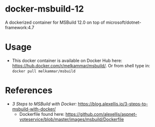 # docker-msbuild-12
A dockerized container for MSBuild 12.0 on top of microsoft/dotnet-framework:4.7

# Usage
* This docker container is available on Docker Hub here: https://hub.docker.com/r/melkammar/msbuild/. Or from shell type in: `docker pull melkammar/msbuild`


# References
* _3 Steps to MSBuild with Docker:_ https://blog.alexellis.io/3-steps-to-msbuild-with-docker/
  * Dockerfile found here: https://github.com/alexellis/aspnet-voteservice/blob/master/images/msbuild/Dockerfile
